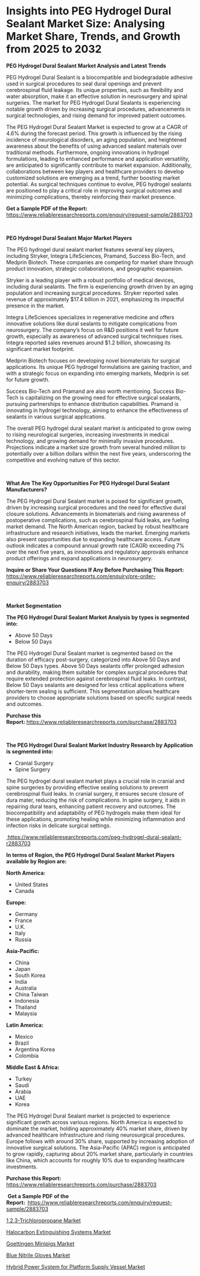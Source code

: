 <p><h1>Insights into PEG Hydrogel Dural Sealant Market Size: Analysing Market Share, Trends, and Growth from 2025 to 2032</h1></p><p><strong>PEG Hydrogel Dural Sealant Market Analysis and Latest Trends</strong></p>
<p><p>PEG Hydrogel Dural Sealant is a biocompatible and biodegradable adhesive used in surgical procedures to seal dural openings and prevent cerebrospinal fluid leakage. Its unique properties, such as flexibility and water absorption, make it an effective solution in neurosurgery and spinal surgeries. The market for PEG Hydrogel Dural Sealants is experiencing notable growth driven by increasing surgical procedures, advancements in surgical technologies, and rising demand for improved patient outcomes.</p><p>The PEG Hydrogel Dural Sealant Market is expected to grow at a CAGR of 4.6% during the forecast period. This growth is influenced by the rising incidence of neurological disorders, an aging population, and heightened awareness about the benefits of using advanced sealant materials over traditional methods. Furthermore, ongoing innovations in hydrogel formulations, leading to enhanced performance and application versatility, are anticipated to significantly contribute to market expansion. Additionally, collaborations between key players and healthcare providers to develop customized solutions are emerging as a trend, further boosting market potential. As surgical techniques continue to evolve, PEG hydrogel sealants are positioned to play a critical role in improving surgical outcomes and minimizing complications, thereby reinforcing their market presence.</p></p>
<p><strong>Get a Sample PDF of the Report:&nbsp;</strong> <a href="https://www.reliableresearchreports.com/enquiry/request-sample/2883703?utm_campaign=7&utm_medium=2&utm_source=Github&utm_content=ia&utm_term=13032025&utm_id=peg-hydrogel-dural-sealant">https://www.reliableresearchreports.com/enquiry/request-sample/2883703</a></p>
<p>&nbsp;</p>
<p><strong>PEG Hydrogel Dural Sealant Major Market Players</strong></p>
<p><p>The PEG hydrogel dural sealant market features several key players, including Stryker, Integra LifeSciences, Pramand, Success Bio-Tech, and Medprin Biotech. These companies are competing for market share through product innovation, strategic collaborations, and geographic expansion.</p><p>Stryker is a leading player with a robust portfolio of medical devices, including dural sealants. The firm is experiencing growth driven by an aging population and increasing surgical procedures. Stryker reported sales revenue of approximately $17.4 billion in 2021, emphasizing its impactful presence in the market.</p><p>Integra LifeSciences specializes in regenerative medicine and offers innovative solutions like dural sealants to mitigate complications from neurosurgery. The company’s focus on R&D positions it well for future growth, especially as awareness of advanced surgical techniques rises. Integra reported sales revenues around $1.2 billion, showcasing its significant market footprint.</p><p>Medprin Biotech focuses on developing novel biomaterials for surgical applications. Its unique PEG hydrogel formulations are gaining traction, and with a strategic focus on expanding into emerging markets, Medprin is set for future growth. </p><p>Success Bio-Tech and Pramand are also worth mentioning. Success Bio-Tech is capitalizing on the growing need for effective surgical sealants, pursuing partnerships to enhance distribution capabilities. Pramand is innovating in hydrogel technology, aiming to enhance the effectiveness of sealants in various surgical applications.</p><p>The overall PEG hydrogel dural sealant market is anticipated to grow owing to rising neurological surgeries, increasing investments in medical technology, and growing demand for minimally invasive procedures. Projections indicate a market size growth from several hundred million to potentially over a billion dollars within the next five years, underscoring the competitive and evolving nature of this sector.</p></p>
<p>&nbsp;</p>
<p><strong>What Are The Key Opportunities For PEG Hydrogel Dural Sealant Manufacturers?</strong></p>
<p><p>The PEG Hydrogel Dural Sealant market is poised for significant growth, driven by increasing surgical procedures and the need for effective dural closure solutions. Advancements in biomaterials and rising awareness of postoperative complications, such as cerebrospinal fluid leaks, are fueling market demand. The North American region, backed by robust healthcare infrastructure and research initiatives, leads the market. Emerging markets also present opportunities due to expanding healthcare access. Future outlook indicates a compound annual growth rate (CAGR) exceeding 7% over the next five years, as innovations and regulatory approvals enhance product offerings and expand applications in neurosurgery.</p></p>
<p><strong>Inquire or Share Your Questions If Any Before Purchasing This Report:</strong> <a href="https://www.reliableresearchreports.com/enquiry/pre-order-enquiry/2883703?utm_campaign=7&utm_medium=2&utm_source=Github&utm_content=ia&utm_term=13032025&utm_id=peg-hydrogel-dural-sealant">https://www.reliableresearchreports.com/enquiry/pre-order-enquiry/2883703</a></p>
<p>&nbsp;</p>
<p><strong>Market Segmentation</strong></p>
<p><strong>The PEG Hydrogel Dural Sealant Market Analysis by types is segmented into:</strong></p>
<p><ul><li>Above 50 Days</li><li>Below 50 Days</li></ul></p>
<p><p>The PEG Hydrogel Dural Sealant market is segmented based on the duration of efficacy post-surgery, categorized into Above 50 Days and Below 50 Days types. Above 50 Days sealants offer prolonged adhesion and durability, making them suitable for complex surgical procedures that require extended protection against cerebrospinal fluid leaks. In contrast, Below 50 Days sealants are designed for less critical applications where shorter-term sealing is sufficient. This segmentation allows healthcare providers to choose appropriate solutions based on specific surgical needs and outcomes.</p></p>
<p><strong>Purchase this Report:&nbsp;</strong><a href="https://www.reliableresearchreports.com/purchase/2883703?utm_campaign=7&utm_medium=2&utm_source=Github&utm_content=ia&utm_term=13032025&utm_id=peg-hydrogel-dural-sealant">https://www.reliableresearchreports.com/purchase/2883703</a></p>
<p>&nbsp;</p>
<p><strong>The PEG Hydrogel Dural Sealant Market Industry Research by Application is segmented into:</strong></p>
<p><ul><li>Cranial Surgery</li><li>Spine Surgery</li></ul></p>
<p><p>The PEG hydrogel dural sealant market plays a crucial role in cranial and spine surgeries by providing effective sealing solutions to prevent cerebrospinal fluid leaks. In cranial surgery, it ensures secure closure of dura mater, reducing the risk of complications. In spine surgery, it aids in repairing dural tears, enhancing patient recovery and outcomes. The biocompatibility and adaptability of PEG hydrogels make them ideal for these applications, promoting healing while minimizing inflammation and infection risks in delicate surgical settings.</p></p>
<p><a href="https://www.reliableresearchreports.com/peg-hydrogel-dural-sealant-r2883703?utm_campaign=7&utm_medium=2&utm_source=Github&utm_content=ia&utm_term=13032025&utm_id=peg-hydrogel-dural-sealant">&nbsp;https://www.reliableresearchreports.com/peg-hydrogel-dural-sealant-r2883703</a></p>
<p><strong>In terms of Region, the PEG Hydrogel Dural Sealant Market Players available by Region are:</strong></p>
<p>
    <p> <strong> North America: </strong>
        <ul>
            <li>United States</li>
            <li>Canada</li>
        </ul>
        </p> 
    <p> <strong> Europe: </strong>
        <ul>
            <li>Germany</li>
            <li>France</li>
            <li>U.K.</li>
            <li>Italy</li>
            <li>Russia</li>
        </ul>
        </p> 
    <p> <strong> Asia-Pacific: </strong>
        <ul>
            <li>China</li>
            <li>Japan</li>
            <li>South Korea</li>
            <li>India</li>
            <li>Australia</li>
            <li>China Taiwan</li>
            <li>Indonesia</li>
            <li>Thailand</li>
            <li>Malaysia</li>
        </ul>
        </p> 
    <p> <strong> Latin America: </strong>
        <ul>
            <li>Mexico</li>
            <li>Brazil</li>
            <li>Argentina Korea</li>
            <li>Colombia</li>
        </ul>
        </p> 
    <p> <strong> Middle East & Africa: </strong>
        <ul>
            <li>Turkey</li>
            <li>Saudi</li>
            <li>Arabia</li>
            <li>UAE</li>
            <li>Korea</li>
        </ul>
    </p>
    </p>
<p><p>The PEG Hydrogel Dural Sealant market is projected to experience significant growth across various regions. North America is expected to dominate the market, holding approximately 40% market share, driven by advanced healthcare infrastructure and rising neurosurgical procedures. Europe follows with around 30% share, supported by increasing adoption of innovative surgical solutions. The Asia-Pacific (APAC) region is anticipated to grow rapidly, capturing about 20% market share, particularly in countries like China, which accounts for roughly 10% due to expanding healthcare investments.</p></p>
<p><strong>Purchase this Report: </strong><a href="https://www.reliableresearchreports.com/purchase/2883703?utm_campaign=7&utm_medium=2&utm_source=Github&utm_content=ia&utm_term=13032025&utm_id=peg-hydrogel-dural-sealant">https://www.reliableresearchreports.com/purchase/2883703</a></p>
<p>&nbsp;<strong>Get a Sample PDF of the Report:&nbsp;&nbsp;</strong><a href="https://www.reliableresearchreports.com/enquiry/request-sample/2883703?utm_campaign=7&utm_medium=2&utm_source=Github&utm_content=ia&utm_term=13032025&utm_id=peg-hydrogel-dural-sealant">https://www.reliableresearchreports.com/enquiry/request-sample/2883703</a></p>
<p><strong></strong></p>
<p><p><a href="https://github.com/alejnaouare/Market-Research-Report-List-1/blob/main/123-trichloropropane-market.md?utm_campaign=7&utm_medium=2&utm_source=Github&utm_content=ia&utm_term=13032025&utm_id=peg-hydrogel-dural-sealant">1,2,3-Trichloropropane Market</a></p><p><a href="https://github.com/wyettillesr4/Market-Research-Report-List-1/blob/main/halocarbon-extinguishing-systems-market.md?utm_campaign=7&utm_medium=2&utm_source=Github&utm_content=ia&utm_term=13032025&utm_id=peg-hydrogel-dural-sealant">Halocarbon Extinguishing Systems Market</a></p><p><a href="https://github.com/fraryatena85/Market-Research-Report-List-1/blob/main/goettingen-minipigs-market.md?utm_campaign=7&utm_medium=2&utm_source=Github&utm_content=ia&utm_term=13032025&utm_id=peg-hydrogel-dural-sealant">Goettingen Minipigs Market</a></p><p><a href="https://github.com/bufkamaiahi7/Market-Research-Report-List-1/blob/main/blue-nitrile-gloves-market.md?utm_campaign=7&utm_medium=2&utm_source=Github&utm_content=ia&utm_term=13032025&utm_id=peg-hydrogel-dural-sealant">Blue Nitrile Gloves Market</a></p><p><a href="https://github.com/vigatoimrene04/Market-Research-Report-List-1/blob/main/hybrid-power-system-for-platform-supply-vessel-market.md?utm_campaign=7&utm_medium=2&utm_source=Github&utm_content=ia&utm_term=13032025&utm_id=peg-hydrogel-dural-sealant">Hybrid Power System for Platform Supply Vessel Market</a></p></p>